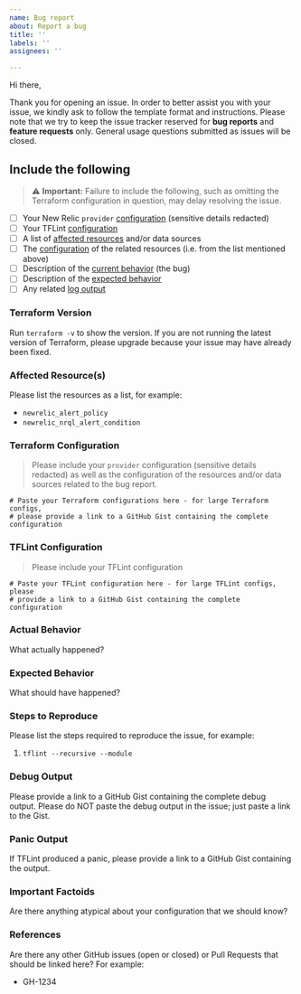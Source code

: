 ```yaml
---
name: Bug report
about: Report a bug
title: ''
labels: ''
assignees: ''

---
```


Hi there,

Thank you for opening an issue. In order to better assist you with your issue, we kindly ask to follow the template format and instructions. Please note that we try to keep the issue tracker reserved for **bug reports** and **feature requests** only. General usage questions submitted as issues will be closed.

## Include the following

> :warning: **Important:** Failure to include the following, such as omitting the Terraform configuration in question, may delay resolving the issue.

- [ ] Your New Relic `provider` [configuration](#terraform-configuration) (sensitive details redacted)
- [ ] Your TFLint [configuration](#tflint-configuration)
- [ ] A list of [affected resources](#affected-resources) and/or data sources
- [ ] The [configuration](#terraform-configuration) of the related resources (i.e. from the list mentioned above)
- [ ] Description of the [current behavior](#actual-behavior) (the bug)
- [ ] Description of the [expected behavior](#expected-behavior)
- [ ] Any related [log output](#debug-output)

### Terraform Version

Run `terraform -v` to show the version. If you are not running the latest version of Terraform, please upgrade because your issue may have already been fixed.

### Affected Resource(s)

Please list the resources as a list, for example:

- `newrelic_alert_policy`
- `newrelic_nrql_alert_condition`

### Terraform Configuration

> Please include your `provider` configuration (sensitive details redacted) as well as the configuration of the resources and/or data sources related to the bug report.

```hcl
# Paste your Terraform configurations here - for large Terraform configs,
# please provide a link to a GitHub Gist containing the complete configuration
```

### TFLint Configuration

> Please include your TFLint configuration

```hcl
# Paste your TFLint configuration here - for large TFLint configs, please
# provide a link to a GitHub Gist containing the complete configuration
```

### Actual Behavior
What actually happened?

### Expected Behavior
What should have happened?

### Steps to Reproduce
Please list the steps required to reproduce the issue, for example:
1. `tflint --recursive --module`

### Debug Output
Please provide a link to a GitHub Gist containing the complete debug output. Please do NOT paste the debug output in the issue; just paste a link to the Gist.

### Panic Output
If TFLint produced a panic, please provide a link to a GitHub Gist containing the output.

### Important Factoids
Are there anything atypical about your configuration that we should know?

### References
Are there any other GitHub issues (open or closed) or Pull Requests that should be linked here? For example:
- GH-1234
